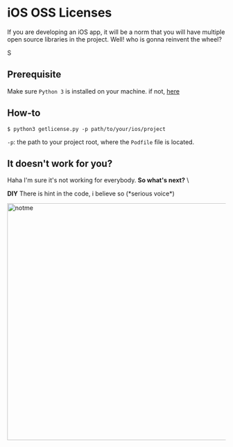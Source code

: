 # iOS OSS Licenses 
If you are developing an iOS app, it will be a norm that you will have multiple open source libraries in the project. Well! who is gonna reinvent the wheel? 

S

## Prerequisite
Make sure `Python 3` is installed on your machine. if not, [here](https://www.python.org/downloads/)

## How-to
```
$ python3 getlicense.py -p path/to/your/ios/project
```
`-p`: the path to your project root, where the `Podfile` file is located. 

## It doesn't work for you? 
Haha I'm sure it's not working for everybody. **So what's next?** \

**DIY** There is hint in the code, i believe so (\*serious voice\*)

<img width="547" alt="notme" src="https://user-images.githubusercontent.com/27178862/113502456-0009b500-955f-11eb-89ec-477ca9750677.png">

